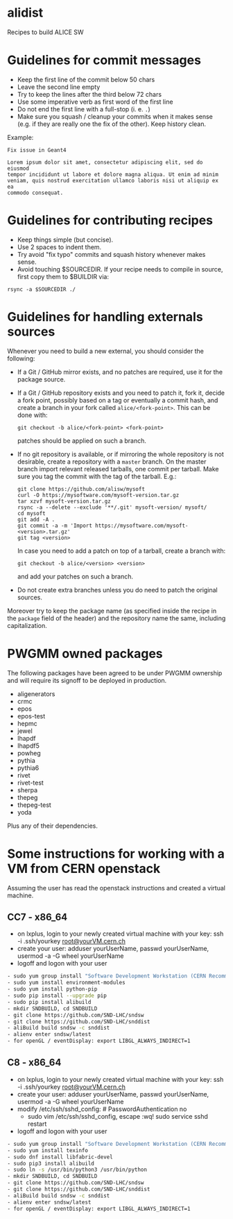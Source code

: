# alidist
Recipes to build ALICE SW

# Guidelines for commit messages

- Keep the first line of the commit below 50 chars
- Leave the second line empty
- Try to keep the lines after the third below 72 chars
- Use some imperative verb as first word of the first line
- Do not end the first line with a full-stop (i. e. `.`)
- Make sure you squash / cleanup your commits when it makes sense (e.g. if they are really one the fix of the other). Keep history clean.

Example:

```
Fix issue in Geant4

Lorem ipsum dolor sit amet, consectetur adipiscing elit, sed do eiusmod
tempor incididunt ut labore et dolore magna aliqua. Ut enim ad minim
veniam, quis nostrud exercitation ullamco laboris nisi ut aliquip ex ea
commodo consequat.
```

# Guidelines for contributing recipes

- Keep things simple (but concise).
- Use 2 spaces to indent them.
- Try avoid "fix typo" commits and squash history whenever makes sense.
- Avoid touching $SOURCEDIR. If your recipe needs to compile in source, first copy them to $BUILDIR via:

```
rsync -a $SOURCEDIR ./
```

# Guidelines for handling externals sources

Whenever you need to build a new external, you should consider the following:

  - If a Git / GitHub mirror exists, and no patches are required, use it for the
    package source.
  - If a Git / GitHub repository exists and you need to patch it, fork it, decide a
    fork point, possibly based on a tag or eventually a commit hash, and create a branch
    in your fork called `alice/<fork-point>`. This can be done with:
 
        git checkout -b alice/<fork-point> <fork-point>

    patches should be applied on such a branch.
  - If no git repository is available, or if mirroring the whole repository is
    not desirable, create a repository with a `master` branch. On the master
    branch import relevant released tarballs, one commit per tarball. Make sure
    you tag the commit with the tag of the tarball. E.g.:

        git clone https://github.com/alisw/mysoft
        curl -O https://mysoftware.com/mysoft-version.tar.gz
        tar xzvf mysoft-version.tar.gz
        rsync -a --delete --exclude '**/.git' mysoft-version/ mysoft/
        cd mysoft
        git add -A .
        git commit -a -m 'Import https://mysoftware.com/mysoft-<version>.tar.gz'
        git tag <version>

    In case you need to add a patch on top of a tarball, create a branch with:

        git checkout -b alice/<version> <version>

    and add your patches on such a branch.
  - Do not create extra branches unless you do need to patch the original sources.

Moreover try to keep the package name (as specified inside the recipe
in the `package` field of the header) and the repository name the same,
including capitalization.

# PWGMM owned packages

The following packages have been agreed to be under PWGMM ownership and will require its signoff to be deployed in production.

- aligenerators
- crmc
- epos
- epos-test
- hepmc
- jewel
- lhapdf
- lhapdf5
- powheg
- pythia
- pythia6
- rivet
- rivet-test
- sherpa
- thepeg
- thepeg-test
- yoda

Plus any of their dependencies.

# Some instructions for working with a VM from CERN openstack

Assuming the user has read the openstack instructions and created a virtual machine.
## CC7 - x86_64
  - on lxplus, login to your newly created virtual machine with your key: ssh -i .ssh/yourkey root@yourVM.cern.ch
  - create your user: adduser yourUserName, passwd yourUserName, usermod -a -G wheel yourUserName
  - logoff and logon with your user
  ```bash
  - sudo yum group install "Software Development Workstation (CERN Recommended Setup)"
  - sudo yum install environment-modules
  - sudo yum install python-pip
  - sudo pip install --upgrade pip
  - sudo pip install alibuild
  - mkdir SNDBUILD, cd SNDBUILD
  - git clone https://github.com/SND-LHC/sndsw
  - git clone https://github.com/SND-LHC/snddist
  - aliBuild build sndsw -c snddist
  - alienv enter sndsw/latest 
  - for openGL / eventDisplay: export LIBGL_ALWAYS_INDIRECT=1
  ```
  
  ## C8 - x86_64
  - on lxplus, login to your newly created virtual machine with your key: ssh -i .ssh/yourkey root@yourVM.cern.ch
  - create your user: adduser yourUserName, passwd yourUserName, usermod -a -G wheel yourUserName
  - modify /etc/ssh/sshd_config: # PasswordAuthentication no 
    - sudo vim /etc/ssh/sshd_config, escape :wq! sudo service sshd restart
  - logoff and logon with your user
  ```bash
  - sudo yum group install "Software Development Workstation (CERN Recommended Setup)"
  - sudo yum install texinfo
  - sudo dnf install libfabric-devel
  - sudo pip3 install alibuild
  - sudo ln -s /usr/bin/python3 /usr/bin/python
  - mkdir SNDBUILD, cd SNDBUILD
  - git clone https://github.com/SND-LHC/sndsw
  - git clone https://github.com/SND-LHC/snddist
  - aliBuild build sndsw -c snddist
  - alienv enter sndsw/latest 
  - for openGL / eventDisplay: export LIBGL_ALWAYS_INDIRECT=1
  

   

